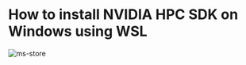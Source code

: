 # How to install NVIDIA HPC SDK on Windows using WSL


![ms-store](https://github.com/user-attachments/assets/5c34f137-9791-4d6d-bd17-c33e4cbea8d1)
